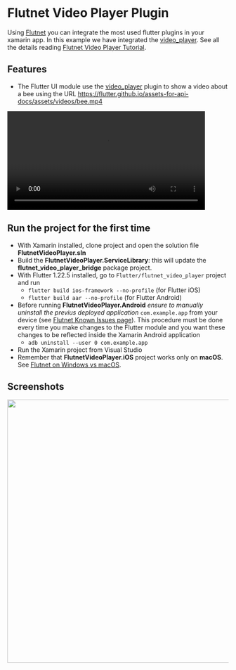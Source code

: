 # Flutnet Video Player Plugin

Using [Flutnet](https://www.flutnet.com) you can integrate the most used flutter plugins in your xamarin app. In this example we have integrated the [video_player](https://pub.dev/packages/video_player). See all the details reading [Flutnet Video Player Tutorial](https://www.flutnet.com/Documentation/Samples-Tutorials/Flutnet-Video-Player-Plugin).

## Features

- The Flutter UI module use the [video_player](https://pub.dev/packages/video_player) plugin to show  a video about a bee using the URL https://flutter.github.io/assets-for-api-docs/assets/videos/bee.mp4 

<video  src="https://flutter.github.io/assets-for-api-docs/assets/videos/bee.mp4" controls width=450 >
  Your browser does not support the video tag.
</video>

## Run the project for the first time

- With Xamarin installed, clone project and open the solution file **FlutnetVideoPlayer.sln**
- Build the **FlutnetVideoPlayer.ServiceLibrary**: this will update the **flutnet_video_player_bridge** package project.
- With Flutter 1.22.5 installed, go to `Flutter/flutnet_video_player` project and run 
  - `flutter build ios-framework --no-profile` (for Flutter iOS)
  - `flutter build aar --no-profile` (for Flutter Android)
- Before running **FlutnetVideoPlayer.Android** _ensure to manually uninstall the previus deployed application_ `com.example.app` from your device (see [Flutnet Known Issues page](https://www.flutnet.com/Download/Release-Notes/Known-Issues)). This procedure must be done every time you make changes to the Flutter module and you want these changes to be reflected inside the Xamarin Android application
    - `adb uninstall --user 0 com.example.app`
- Run the Xamarin project from Visual Studio
- Remember that **FlutnetVideoPlayer.iOS** project works only on **macOS**. See [Flutnet on Windows vs macOS](https://www.flutnet.com/Documentation/Getting-Started/Flutnet-on-Windows-vs-macOS).

## Screenshots

<img src="github_assets/app.jpg" height="600">
